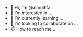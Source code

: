 - 👋 Hi, I’m @almulhfa
- 👀 I’m interested in ...
- 🌱 I’m currently learning ...
- 💞️ I’m looking to collaborate on ...
- 📫 How to reach me ...

<!---
almulhfa/almulhfa is a ✨ special ✨ repository because its `README.md` (this file) appears on your GitHub profile.
You can click the Preview link to take a look at your changes.
--->
